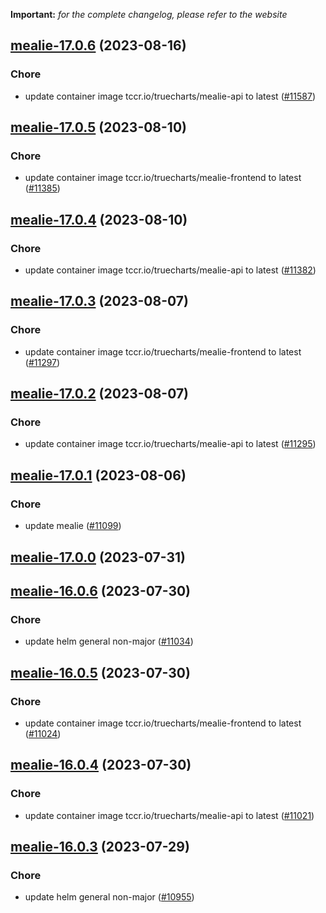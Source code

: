 **Important:**
*for the complete changelog, please refer to the website*




## [mealie-17.0.6](https://github.com/truecharts/charts/compare/mealie-17.0.5...mealie-17.0.6) (2023-08-16)

### Chore

- update container image tccr.io/truecharts/mealie-api to latest ([#11587](https://github.com/truecharts/charts/issues/11587))
  
  


## [mealie-17.0.5](https://github.com/truecharts/charts/compare/mealie-17.0.4...mealie-17.0.5) (2023-08-10)

### Chore

- update container image tccr.io/truecharts/mealie-frontend to latest ([#11385](https://github.com/truecharts/charts/issues/11385))
  
  


## [mealie-17.0.4](https://github.com/truecharts/charts/compare/mealie-17.0.3...mealie-17.0.4) (2023-08-10)

### Chore

- update container image tccr.io/truecharts/mealie-api to latest ([#11382](https://github.com/truecharts/charts/issues/11382))
  
  


## [mealie-17.0.3](https://github.com/truecharts/charts/compare/mealie-17.0.2...mealie-17.0.3) (2023-08-07)

### Chore

- update container image tccr.io/truecharts/mealie-frontend to latest ([#11297](https://github.com/truecharts/charts/issues/11297))
  
  


## [mealie-17.0.2](https://github.com/truecharts/charts/compare/mealie-17.0.1...mealie-17.0.2) (2023-08-07)

### Chore

- update container image tccr.io/truecharts/mealie-api to latest ([#11295](https://github.com/truecharts/charts/issues/11295))
  
  


## [mealie-17.0.1](https://github.com/truecharts/charts/compare/mealie-17.0.0...mealie-17.0.1) (2023-08-06)

### Chore

- update mealie ([#11099](https://github.com/truecharts/charts/issues/11099))
  
  



## [mealie-17.0.0](https://github.com/truecharts/charts/compare/mealie-16.0.6...mealie-17.0.0) (2023-07-31)




## [mealie-16.0.6](https://github.com/truecharts/charts/compare/mealie-16.0.5...mealie-16.0.6) (2023-07-30)

### Chore

- update helm general non-major ([#11034](https://github.com/truecharts/charts/issues/11034))
  
  


## [mealie-16.0.5](https://github.com/truecharts/charts/compare/mealie-16.0.4...mealie-16.0.5) (2023-07-30)

### Chore

- update container image tccr.io/truecharts/mealie-frontend to latest ([#11024](https://github.com/truecharts/charts/issues/11024))
  
  


## [mealie-16.0.4](https://github.com/truecharts/charts/compare/mealie-16.0.3...mealie-16.0.4) (2023-07-30)

### Chore

- update container image tccr.io/truecharts/mealie-api to latest ([#11021](https://github.com/truecharts/charts/issues/11021))
  
  


## [mealie-16.0.3](https://github.com/truecharts/charts/compare/mealie-16.0.2...mealie-16.0.3) (2023-07-29)

### Chore

- update helm general non-major ([#10955](https://github.com/truecharts/charts/issues/10955))
  
